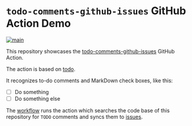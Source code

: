 # `todo-comments-github-issues` GitHub Action Demo

[svg]: https://github.com/TomasHubelbauer/github-actions-code-to-do-github-issues-backup-demo/actions/workflows/main.yml/badge.svg
[yml]: https://github.com/TomasHubelbauer/github-actions-code-to-do-github-issues-backup-demo/actions/workflows/main.yml
[![main][svg]][yml]

[todo-comments-github-issues]: https://github.com/TomasHubelbauer/todo-comments-github-issues
This repository showcases the [todo-comments-github-issues] GitHub Action.

The action is based on [todo](https://github.com/TomasHubelbauer/todo).

It recognizes to-do comments and MarkDown check boxes, like this:

- [ ] Do something
- [ ] Do something else

[workflow]: https://github.com/TomasHubelbauer/todo-comments-github-issues-demo/actions/workflows/main.yml
[issues]: https://github.com/TomasHubelbauer/todo-comments-github-issues-demo/issues
The [workflow] runs the action which searches the code base of this repository
for `TODO` comments and syncs them to [issues].
